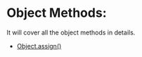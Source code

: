 # Object Methods:

It will cover all the object methods in details.

- [Object.assign()](./assign.js)
